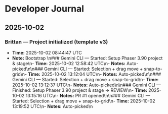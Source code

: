 # Developer Journal

## 2025-10-02
### Brittan — Project initialized (template v3)
- **Time:** 2025-10-02 08:44:47 UTC
- **Note:** Bootstrap
\n### Gemini CLI — Started: Setup Phaser 3.90 project & stage\n- **Time:** 2025-10-02 12:58:42 UTC\n- **Notes:** Auto-picked\n\n### Gemini CLI — Started: Selection + drag move + snap-to-grid\n- **Time:** 2025-10-02 13:12:04 UTC\n- **Notes:** Auto-picked\n\n### Gemini CLI — Started: Selection + drag move + snap-to-grid\n- **Time:** 2025-10-02 13:12:37 UTC\n- **Notes:** Auto-picked\n\n### Gemini CLI — Finished: Setup Phaser 3.90 project & stage → REVIEW\n- **Time:** 2025-10-02 13:15:16 UTC\n- **Notes:** PR #1 opened\n\n### Gemini CLI — Started: Selection + drag move + snap-to-grid\n- **Time:** 2025-10-02 13:19:52 UTC\n- **Notes:** Auto-picked\n